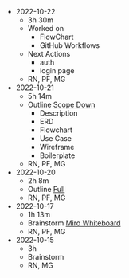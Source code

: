 - 2022-10-22
  - 3h 30m
  - Worked on
    - FlowChart
    - GitHub Workflows
  - Next Actions
    - auth
    - login page
  - RN, PF, MG
- 2022-10-21
  - 5h 14m
  - Outline [Scope Down](https://focuscollege.sharepoint.com/:w:/r/teams/FinalProjectTeam/Shared%20Documents/General/P100B/Outline.docx?d=w4227f3119bf749e49aa259c2e9effc9a&csf=1&web=1&e=yNGGhN)
    - Description
    - ERD
    - Flowchart
    - Use Case
    - Wireframe
    - Boilerplate
  - RN, PF, MG
- 2022-10-20
  - 2h 8m
  - Outline [Full](https://focuscollege.sharepoint.com/:w:/r/teams/FinalProjectTeam/Shared%20Documents/General/P100B/Outline%20-%20Future%20features%20aka%20pandora%20box.docx?d=wecd5be1fbf8847e49380fe34f3ee1dd0&csf=1&web=1&e=FIOWho)
  - RN, PF, MG  
- 2022-10-17
  - 1h 13m
  - Brainstorm [Miro Whiteboard](https://miro.com/app/board/uXjVPM2qjiE=/)
  - RN, PF, MG
- 2022-10-15
  - 3h
  - Brainstorm
  - RN, MG
